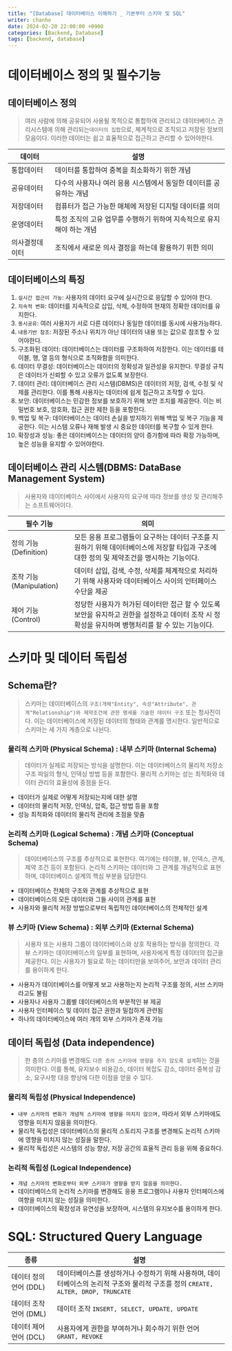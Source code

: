 ```yaml
---
title: "[Database] 데이터베이스 이해하기 _ 기본부터 스키마 및 SQL"
writer: chanho
date: 2024-02-20 22:00:00 +0900
categories: [Backend, Database]
tags: [backend, database]
---
```


# 데이터베이스 정의 및 필수기능

## 데이터베이스 정의

> 여러 사람에 의해 공유되어 사용될 목적으로 통합하여 관리되고 데이터베이스 관리시스템에 의해 관리되는`데이터의 집합`으로, 체계적으로 조직되고 저장된 정보의 모음이다. 이러한 데이터는 쉽고 효율적으로 접근하고 관리할 수 있어야한다.

| 데이터         | 설명                                                                  |
| -------------- | --------------------------------------------------------------------- |
| 통합데이터     | 데이터를 통합하여 중복을 최소화하기 위한 개념                         |
| 공유데이터     | 다수의 사용자나 여러 응용 시스템에서 동일한 데이터를 공유하는 개념    |
| 저장데이터     | 컴퓨터가 접근 가능한 매체에 저장된 디지털 데이터를 의미               |
| 운영데이터     | 특정 조직의 고유 업무를 수행하기 위하여 지속적으로 유지해야 하는 개념 |
| 의사결정데이터 | 조직에서 새로운 의사 결정을 하는데 활용하기 위한 의미                 |

## 데이터베이스의 특징

1. `실시간 접근이 가능`: 사용자의 데이터 요구에 실시간으로 응답할 수 있어야 한다.
2. `지속적 변화`: 데이터를 지속적으로 삽입, 삭제, 수정하여 현재의 정확한 데이터를 유지한다.
3. `동시공유`: 여러 사용자가 서로 다른 데이터나 동일한 데이터를 동시에 사용가능하다.
4. `내용기반 참조`: 저장된 주소나 위치가 아닌 데이터의 내용 또는 값으로 참조할 수 있어야한다.
5. 구조화된 데이터: 데이터베이스는 데이터를 구조화하여 저장한다. 이는 데이터를 테이블, 행, 열 등의 형식으로 조직화함을 의미한다.
6. 데이터 무결성: 데이터베이스는 데이터의 정확성과 일관성을 유지한다. 무결성 규칙은 데이터가 신뢰할 수 있고 오류가 없도록 보장한다.
7. 데이터 관리: 데이터베이스 관리 시스템(DBMS)은 데이터의 저장, 검색, 수정 및 삭제를 관리한다. 이를 통해 사용자는 데이터에 쉽게 접근하고 조작할 수 있다.
8. 보안: 데이터베이스는 민감한 정보를 보호하기 위해 보안 조치를 제공한다. 이는 비밀번호 보호, 암호화, 접근 권한 제한 등을 포함한다.
9. 백업 및 복구: 데이터베이스는 데이터 손실을 방지하기 위해 백업 및 복구 기능을 제공한다. 이는 시스템 오류나 재해 발생 시 중요한 데이터를 복구할 수 있게 한다.
10. 확장성과 성능: 좋은 데이터베이스는 데이터의 양이 증가함에 따라 확장 가능하며, 높은 성능을 유지할 수 있어야한다.

## 데이터베이스 관리 시스템(DBMS: DataBase Management System)

> 사용자와 데이터베이스 사이에서 사용자의 요구에 따라 정보를 생성 및 관리해주는 소프트웨어이다.

| 필수 기능               | 의미                                                                                                                                               |
| ----------------------- | -------------------------------------------------------------------------------------------------------------------------------------------------- |
| 정의 기능(Definition)   | 모든 응용 프로그램들이 요구하는 데이터 구조를 지원하기 위해 데이터베이스에 저장할 타입과 구조에 대한 정의 및 제약조건을 명시하는 기능이다.         |
| 조작 기능(Manipulation) | 데이터 삽입, 검색, 수정, 삭제를 체계적으로 처리하기 위해 사용자와 데이터베이스 사이의 인터페이스 수단을 제공                                       |
| 제어 기능(Control)      | 정당한 사용자가 허가된 데이터만 접근 할 수 있도록 보안을 유지하고 권한을 설정하고 데이터 조작 시 정확성을 유지하며 병행처리를 할 수 있는 기능이다. |

# 스키마 및 데이터 독립성

## Schema란?

> 스키마는 데이터베이스의 `구조(개체"Entity", 속성"Attribute", 관계"Relationship")와 제약조건에 관한 명세를 기술한 데이터 구조` 또는 청사진이다. 이는 데이터베이스에 저장된 데이터의 형태와 관계를 명시한다. 일반적으로 스키마는 세 가지 계층으로 나뉜다.

### 물리적 스키마 (Physical Schema) : 내부 스키마 (Internal Schema)

> 데이터가 실제로 저장되는 방식을 설명한다. 이는 데이터베이스의 물리적 저장소 구조 파일의 형식, 인덱싱 방법 등을 포함한다. 물리적 스키마는 성는 최적화와 데이터 관리의 효율성에 중점을 둔다.

- 데이터가 실제로 어떻게 저장되는지에 대한 설명
- 데이터의 물리적 저장, 인덱싱, 압축, 접근 방법 등을 포함
- 성능 최적화와 데이터의 물리적 관리에 초점을 맞춤

### 논리적 스키마 (Logical Schema) : 개념 스키마 (Conceptual Schema)

> 데이터베이스의 구조를 추상적으로 표현한다. 여기에는 테이블, 뷰, 인덱스, 관계, 제약 조건 등이 포함된다. 논리적 스키마는 데이터와 그 관계를 개념적으로 표현하며, 데이터베이스 설계의 핵심 부분을 담당한다.

- 데이터베이스 전체의 구조와 관계를 추상적으로 표현
- 데이터베이스의 모든 데이터와 그들 사이의 관계를 표현
- 사용자와 물리적 저장 방법으로부터 독립적인 데이터베이스의 전체적인 설계

### 뷰 스키마 (View Schema) : 외부 스키마 (External Schema)

> 사용자 또는 사용자 그룹이 데이터베이스와 상호 작용하는 방식을 정의한다. 각 뷰 스키마는 데이터베이스의 일부를 표현하며, 사용자에게 특정 데이터의 접근을 제공한다. 이는 사용자가 필요로 하는 데이터만을 보여주어, 보안과 데이터 관리를 용이하게 한다.

- 사용자가 데이터베이스를 어떻게 보고 사용하는지 논리적 구조를 정의, 서브 스키마라고도 불림
- 사용자나 사용자 그룹별 데이터베이스의 부분적인 뷰 제공
- 사용자 인터페이스 및 데이터 접근 권한과 밀접하게 관련됨
- 하나의 데이터베이스에 여러 개의 외부 스키마가 존재 가능

## 데이터 독립성 (Data independence)

> 한 층의 스키마를 변경해도 `다른 층의 스키마에 영향을 주지 않도록 설계`하는 것을 의미한다. 이를 통해, 유지보수 비용감소, 데이터 복잡도 감소, 데이터 중복성 감소, 요구사항 대응 향상에 다한 이점을 얻을 수 있다.

### 물리적 독립성 (Physical Independence)

- `내부 스키마의 변화가 개념적 스키마에 영향을 미치지 않으며,` 따라서 외부 스키마에도 영향을 미치지 않음을 의미한다.
- 물리적 독립성은 데이터베이스의 물리적 스토리지 구조를 변경해도 논리적 스키마에 영향을 미치지 않는 성질을 말한다.
- 물리적 독립성은 시스템의 성능 향상, 저장 공간의 효율적 관리 등을 위해 중요하다.

### 논리적 독립성 (Logical Independence)

- `개념 스키마의 변화로부터 외부 스키마가 영향을 받지 않음을 의미한다.`
- 데이터베이스의 논리적 스키마를 변경해도 응용 프로그램이나 사용자 인터페이스에 여향을 미치지 않는 성질을 의미한다.
- 데이터베이스의 확장성과 유연성을 보장하며, 시스템의 유지보수를 용이하게 한다.

# SQL: Structured Query Language

| 종류                   | 설명                                                                                                                              |
| ---------------------- | --------------------------------------------------------------------------------------------------------------------------------- |
| 데이터 정의 언어 (DDL) | 데이터베이스를 생성하거나 수정하기 위해 사용하며, 데이터베이스의 논리적 구조와 물리적 구조를 정의 `CREATE, ALTER, DROP, TRUNCATE` |
| 데이터 조작 언어 (DML) | 데이터 조작 `INSERT, SELECT, UPDATE, UPDATE`                                                                                      |
| 데이터 제어 언어 (DCL) | 사용자에게 권한을 부여하거나 회수하기 위한 언어 `GRANT, REVOKE`                                                                   |
